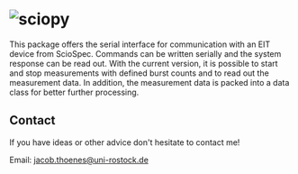 # ![sciopy](https://raw.githubusercontent.com/spatialaudio/sciopy/main/doc/images/logo_sciopy.jpg)

This package offers the serial interface for communication with an EIT device from ScioSpec. Commands can be written serially and the system response can be read out. With the current version, it is possible to start and stop measurements with defined burst counts and to read out the measurement data. In addition, the measurement data is packed into a data class for better further processing.


## Contact

If you have ideas or other advice don't hesitate to contact me!

Email: jacob.thoenes@uni-rostock.de

